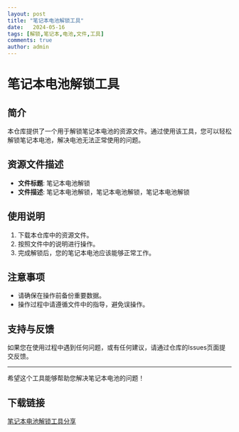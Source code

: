 ```yaml
---
layout: post
title: "笔记本电池解锁工具"
date:   2024-05-16
tags: [解锁,笔记本,电池,文件,工具]
comments: true
author: admin
---
```

# 笔记本电池解锁工具

## 简介
本仓库提供了一个用于解锁笔记本电池的资源文件。通过使用该工具，您可以轻松解锁笔记本电池，解决电池无法正常使用的问题。

## 资源文件描述
- **文件标题**: 笔记本电池解锁
- **文件描述**: 笔记本电池解锁，笔记本电池解锁，笔记本电池解锁

## 使用说明
1. 下载本仓库中的资源文件。
2. 按照文件中的说明进行操作。
3. 完成解锁后，您的笔记本电池应该能够正常工作。

## 注意事项
- 请确保在操作前备份重要数据。
- 操作过程中请遵循文件中的指导，避免误操作。

## 支持与反馈
如果您在使用过程中遇到任何问题，或有任何建议，请通过仓库的Issues页面提交反馈。

---

希望这个工具能够帮助您解决笔记本电池的问题！

## 下载链接

[笔记本电池解锁工具分享](https://pan.quark.cn/s/5d8cdc83d100)